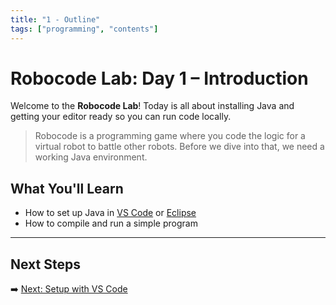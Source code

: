 ```yaml
---
title: "1 - Outline"
tags: ["programming", "contents"]
---
```

# Robocode Lab: Day 1 – Introduction

Welcome to the **Robocode Lab**! Today is all about installing Java and getting your editor ready so you can run code locally.

> Robocode is a programming game where you code the logic for a virtual robot to battle other robots. Before we dive into that, we need a working Java environment.

## What You'll Learn

- How to set up Java in [VS Code](/robocode/Day-1/01_setup_vscode) or [Eclipse](/robocode/Day-1/02_setup_eclipse)
- How to compile and run a simple program

---

## Next Steps

➡️ [Next: Setup with VS Code](/robocode/Day-1/01_setup_vscode)
